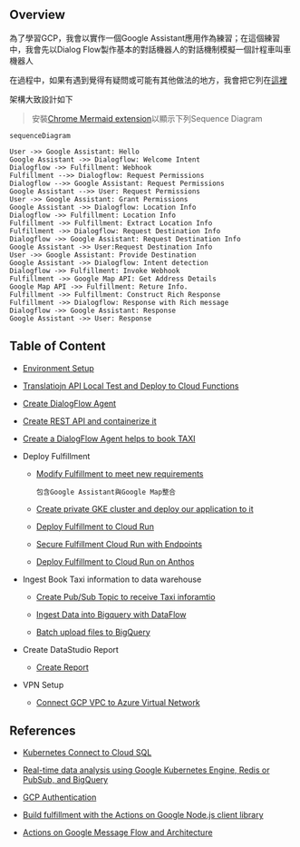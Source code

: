 ## Overview

為了學習GCP，我會以實作一個Google Assistant應用作為練習；在這個練習中，我會先以Dialog Flow製作基本的對話機器人的對話機制模擬一個計程車叫車機器人

在過程中，如果有遇到覺得有疑問或可能有其他做法的地方，我會把它列在[這裡](./to-be-investigated.md)

架構大致設計如下

>安裝[Chrome Mermaid extension](https://chrome.google.com/webstore/detail/mermaid-diagrams/phfcghedmopjadpojhmmaffjmfiakfil)以顯示下列Sequence Diagram


```mermaid
sequenceDiagram

User ->> Google Assistant: Hello
Google Assistant ->> Dialogflow: Welcome Intent
Dialogflow ->> Fulfillment: Webhook
Fulfillment -->> Dialogflow: Request Permissions
Dialogflow -->> Google Assistant: Request Permissions
Google Assistant -->> User: Request Permissions
User ->> Google Assistant: Grant Permissions
Google Assistant ->> Dialogflow: Location Info
Dialogflow ->> Fulfillment: Location Info
Fulfillment ->> Fulfillment: Extract Location Info
Fulfillment ->> Dialogflow: Request Destination Info
Dialogflow ->> Google Assistant: Request Destination Info
Google Assistant ->> User:Request Destination Info
User ->> Google Assistant: Provide Destination
Google Assistant ->> Dialogflow: Intent detection
Dialogflow ->> Fulfillment: Invoke Webhook
Fulfillment ->> Google Map API: Get Address Details
Google Map API ->> Fulfillment: Reture Info.
Fulfillment ->> Fulfillment: Construct Rich Response
Fulfillment ->> Dialogflow: Response with Rich message
Dialogflow ->> Google Assistant: Response
Google Assistant ->> User: Response

```

##  Table of Content

-   [Environment Setup](doc/env-setup.md)

-   [Translatiojn API Local Test and Deploy to Cloud Functions](doc/dgflow-cloud-functions.md)

-   [Create DialogFlow Agent](doc/dgflow-create-agent.md)

-   [Create REST API and containerize it](doc/dgflow-rest-api.md)

-   [Create a DialogFlow Agent helps to book TAXI](doc/dgflow-taxibot.md)

-   Deploy Fulfillment

    -   [Modify Fulfillment to meet new requirements](doc/run-integrate-google-assistant-and-map.md)

            包含Google Assistant與Google Map整合

    -   [Create private GKE cluster and deploy our application to it](doc/gke-create-cluster.md)

    -   [Deploy Fulfillment to Cloud Run](doc/run-deploy.md)

    -   [Secure Fulfillment Cloud Run with Endpoints](doc/run-secure-cloud-run.md)

    -   [Deploy Fulfillment to Cloud Run on Anthos](doc/cloud-run-on-gke/setup.md)

-   Ingest Book Taxi information to data warehouse

    -   [Create Pub/Sub Topic to receive Taxi inforamtio](doc/pubsub-setup.md)
    
    -   [Ingest Data into Bigquery with DataFlow](doc/dataflow-ingest-data-to-bigquery.md)

    -   [Batch upload files to BigQuery](doc/dataflow-batch-ingestion.md)

-   Create DataStudio Report

    -   [Create Report](doc/datastudio-create-reports.md)

-   VPN Setup

    -   [Connect GCP VPC to Azure Virtual Network](doc/vpn-setup.md)
    
## References

-   [Kubernetes Connect to Cloud SQL](https://blog.johnwu.cc/article/gcp-kubernetes-connect-to-cloudsql.html)

-   [Real-time data analysis using Google Kubernetes Engine, Redis or PubSub, and BigQuery](https://github.com/GoogleCloudPlatform/kubernetes-bigquery-python/blob/master/pubsub/pubsub-pipe-image/utils.py#L37)

-   [GCP Authentication](https://cloud.google.com/docs/authentication/production)

-   [Build fulfillment with the Actions on Google Node.js client library](https://developers.google.com/assistant/actions/reference/nodejsv2/overview)

-   [Actions on Google Message Flow and Architecture](https://developers.google.com/assistant/actions/reference/nodejsv2/overview)
